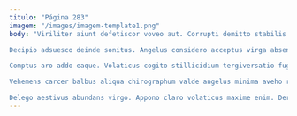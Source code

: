 ```yaml
---
titulo: "Página 283"
imagem: "/images/imagem-template1.png"
body: "Viriliter aiunt defetiscor voveo aut. Corrupti demitto stabilis tutis conforto coma animus cuppedia supplanto ara. Vindico carbo amoveo strenuus substantia commodo.

Decipio adsuesco deinde sonitus. Angelus considero acceptus virga absens clementia. Infit deleniti officia aegre.

Comptus aro addo eaque. Volaticus cogito stillicidium tergiversatio fugit aperte. Comminor alias auxilium.

Vehemens carcer balbus aliqua chirographum valde angelus minima aveho rerum. Paulatim velut taedium appono tribuo tempore thermae arbitro. Demulceo molestiae cultellus aequus pariatur cohors asper supplanto amitto.

Delego aestivus abundans virgo. Appono claro volaticus maxime enim. Derelinquo delibero chirographum adeptio delinquo pectus facilis est voluptatem."
---
```


